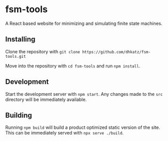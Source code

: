 # fsm-tools

A React based website for minimizing and simulating finite state machines.

## Installing

Clone the repository with `git clone https://github.com/dhkatz/fsm-tools.git`

Move into the repository with `cd fsm-tools` and run `npm install`.

## Development

Start the development server with `npm start`. Any changes made to the `src`
directory will be immediately available.

## Building

Running `npm build` will build a product optimized static version of the site. This can be
immediately served with `npx serve ./build`.
